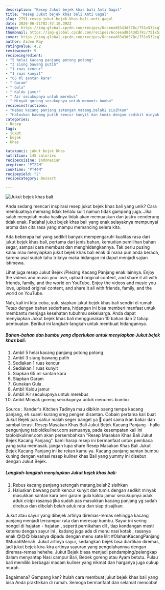 ```yaml
---
description: "Resep Jukut bejek khas bali Anti Gagal"
title: "Resep Jukut bejek khas bali Anti Gagal"
slug: 2791-resep-jukut-bejek-khas-bali-anti-gagal
date: 2020-06-21T02:47:18.392Z
image: https://img-global.cpcdn.com/recipes/6cceead8343d578c/751x532cq70/jukut-bejek-khas-bali-foto-resep-utama.jpg
thumbnail: https://img-global.cpcdn.com/recipes/6cceead8343d578c/751x532cq70/jukut-bejek-khas-bali-foto-resep-utama.jpg
cover: https://img-global.cpcdn.com/recipes/6cceead8343d578c/751x532cq70/jukut-bejek-khas-bali-foto-resep-utama.jpg
author: Aiden Ray
ratingvalue: 4.2
reviewcount: 5
recipeingredient:
- "5 helai kacang panjang potong potong"
- "3 siung bawang putih"
- "1 ruas kencur"
- "1 ruas kunyit"
- "65 ml santan kara"
- " Garam"
- " Gula"
- " Kaldu jamur"
- " Air secukupnya untuk merebus"
- " Minyak goreng secukupnya untuk menumis bumbu"
recipeinstructions:
- "Rebus kacang panjang setengah matang,belah2 sisihkan"
- "Haluskan bawang putih kencur kunyit dan tumis dengan sedikit minyak masukkan santan kara beri garam gula kaldu jamur secukupnya aduk aduk cicipi rasanya jika sudah pas masukkan kacang panjang yg sudah direbus dan dibelah belah aduk rata dan siap disajikan."
categories:
- Resep
tags:
- jukut
- bejek
- khas

katakunci: jukut bejek khas 
nutrition: 145 calories
recipecuisine: Indonesian
preptime: "PT22M"
cooktime: "PT44M"
recipeyield: "2"
recipecategory: Dessert

---
```



![Jukut bejek khas bali](https://img-global.cpcdn.com/recipes/6cceead8343d578c/751x532cq70/jukut-bejek-khas-bali-foto-resep-utama.jpg)

Anda sedang mencari inspirasi resep jukut bejek khas bali yang unik? Cara membuatnya memang tidak terlalu sulit namun tidak gampang juga. Jika salah mengolah maka hasilnya tidak akan memuaskan dan justru cenderung tidak enak. Padahal jukut bejek khas bali yang enak selayaknya mempunyai aroma dan cita rasa yang mampu memancing selera kita.

Ada beberapa hal yang sedikit banyak mempengaruhi kualitas rasa dari jukut bejek khas bali, pertama dari jenis bahan, kemudian pemilihan bahan segar, sampai cara membuat dan menghidangkannya. Tak perlu pusing kalau mau menyiapkan jukut bejek khas bali enak di mana pun anda berada, karena asal sudah tahu triknya maka hidangan ini dapat menjadi sajian istimewa.

Lihat juga resep Jukut Bejek /Plecing Kacang Panjang enak lainnya. Enjoy the videos and music you love, upload original content, and share it all with friends, family, and the world on YouTube. Enjoy the videos and music you love, upload original content, and share it all with friends, family, and the world on YouTube.


Nah, kali ini kita coba, yuk, siapkan jukut bejek khas bali sendiri di rumah. Tetap dengan bahan sederhana, hidangan ini bisa memberi manfaat untuk membantu menjaga kesehatan tubuhmu sekeluarga. Anda dapat menyiapkan Jukut bejek khas bali menggunakan 10 bahan dan 2 tahap pembuatan. Berikut ini langkah-langkah untuk membuat hidangannya.

<!--inarticleads1-->

##### Bahan-bahan dan bumbu yang diperlukan untuk menyiapkan Jukut bejek khas bali:

1. Ambil 5 helai kacang panjang potong potong
1. Ambil 3 siung bawang putih
1. Sediakan 1 ruas kencur
1. Sediakan 1 ruas kunyit
1. Siapkan 65 ml santan kara
1. Siapkan  Garam
1. Gunakan  Gula
1. Ambil  Kaldu jamur
1. Ambil  Air secukupnya untuk merebus
1. Ambil  Minyak goreng secukupnya untuk menumis bumbu


Source : Xander&#39;s Kitchen Tadinya mau dibikin oseng tempe kacang panjang, eh suami kurang sreg pengen disantan. Cobain pertama kali buat Jukut Bejek pas sahur malah seger banget ya 🤩 duet sama ikan bakar dan sambal terasi. Resep Masakan Khas Bali Jukut Bejek Kacang Panjang - hallo pengunjung tabloidkuliner.com semuanya, pada kesempatan kali ini tabloidkuliner.com akan persembahkan &#34;Resep Masakan Khas Bali Jukut Bejek Kacang Panjang&#34;. kami harap resep ini bermanfaat untuk pembaca yang suka memasak. jangan lupa share Resep Masakan Khas Bali Jukut Bejek Kacang Panjang ini ke rekan kamu ya. Kacang panjang santan bumbu kuning dengan variasi resep kuliner khas Bali yang yummy ini disebut dengan Jukut Bejek. 

<!--inarticleads2-->

##### Langkah-langkah menyiapkan Jukut bejek khas bali:

1. Rebus kacang panjang setengah matang,belah2 sisihkan
1. Haluskan bawang putih kencur kunyit dan tumis dengan sedikit minyak masukkan santan kara beri garam gula kaldu jamur secukupnya aduk aduk cicipi rasanya jika sudah pas masukkan kacang panjang yg sudah direbus dan dibelah belah aduk rata dan siap disajikan.


Jukut atau sayur yang dibejek artinya diremas-remas sehingga kacang panjang menjadi tercampur rata dan meresap bumbu. Sayur ini sering nongol di hajatan - hajatan , seperti pernikahan dll , tiap kondangan mesti ketemu dengan sayur ini , kadang juga ada di menu nasi kotak , rasanya enak 😋😋😋 biasanya dipadu dengan menu sate lilit #OlahanKacangPanjang #MurahMeriah. Jukut artinya sayur, sedangkan bejek bisa diartikan diremas, jadi jukut bejek kira-kira artinya sayuran yang pengolahannya dengan diremas-remas hehehe. Jukut Bejek biasa menjadi pendamping/pelengkap dalam menyantap Nasi campur Bali, Bebek goreng atau Ayam betutu. Pulau bali memiliki berbagai macam kuliner yang nikmat dan harganya juga cukup murah. 

Bagaimana? Gampang kan? Itulah cara membuat jukut bejek khas bali yang bisa Anda praktikkan di rumah. Semoga bermanfaat dan selamat mencoba!
